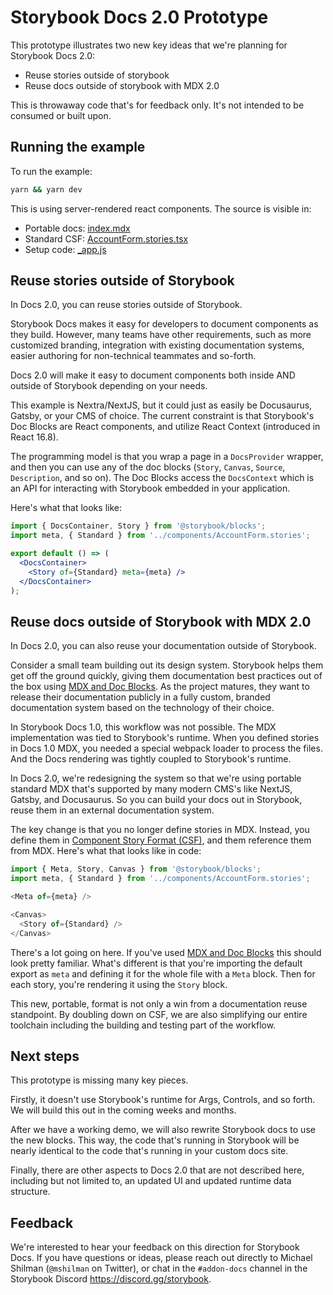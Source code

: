 # Storybook Docs 2.0 Prototype

This prototype illustrates two new key ideas that we're planning for Storybook Docs 2.0:

- Reuse stories outside of storybook
- Reuse docs outside of storybook with MDX 2.0

This is throwaway code that's for feedback only. It's not intended to be consumed or built upon.

## Running the example

To run the example:

```sh
yarn && yarn dev
```

This is using server-rendered react components. The source is visible in:

- Portable docs: [index.mdx](./pages/index.mdx)
- Standard CSF: [AccountForm.stories.tsx](./components/AccountForm.stories.tsx)
- Setup code: [\_app.js](./pages/_app.js)

## Reuse stories outside of Storybook

In Docs 2.0, you can reuse stories outside of Storybook.

Storybook Docs makes it easy for developers to document components as they build. However, many teams have other requirements, such as more customized branding, integration with existing documentation systems, easier authoring for non-technical teammates and so-forth.

Docs 2.0 will make it easy to document components both inside AND outside of Storybook depending on your needs.

This example is Nextra/NextJS, but it could just as easily be Docusaurus, Gatsby, or your CMS of choice. The current constraint is that Storybook's Doc Blocks are React components, and utilize React Context (introduced in React 16.8).

The programming model is that you wrap a page in a `DocsProvider` wrapper, and then you can use any of the doc blocks (`Story`, `Canvas`, `Source`, `Description`, and so on). The Doc Blocks access the `DocsContext` which is an API for interacting with Storybook embedded in your application.

Here's what that looks like:

```jsx
import { DocsContainer, Story } from '@storybook/blocks';
import meta, { Standard } from '../components/AccountForm.stories';

export default () => (
  <DocsContainer>
    <Story of={Standard} meta={meta} />
  </DocsContainer>
);
```

## Reuse docs outside of Storybook with MDX 2.0

In Docs 2.0, you can also reuse your documentation outside of Storybook.

Consider a small team building out its design system. Storybook helps them get off the ground quickly, giving them documentation best practices out of the box using [MDX and Doc Blocks](https://storybook.js.org/docs/react/api/mdx). As the project matures, they want to release their documentation publicly in a fully custom, branded documentation system based on the technology of their choice.

In Storybook Docs 1.0, this workflow was not possible. The MDX implementation was tied to Storybook's runtime. When you defined stories in Docs 1.0 MDX, you needed a special webpack loader to process the files. And the Docs rendering was tightly coupled to Storybook's runtime.

In Docs 2.0, we're redesigning the system so that we're using portable standard MDX that's supported by many modern CMS's like NextJS, Gatsby, and Docusaurus. So you can build your docs out in Storybook, reuse them in an external documentation system.

The key change is that you no longer define stories in MDX. Instead, you define them in [Component Story Format (CSF)](https://storybook.js.org/docs/react/api/csf), and them reference them from MDX. Here's what that looks like in code:

```js
import { Meta, Story, Canvas } from '@storybook/blocks';
import meta, { Standard } from '../components/AccountForm.stories';

<Meta of={meta} />

<Canvas>
  <Story of={Standard} />
</Canvas>
```

There's a lot going on here. If you've used [MDX and Doc Blocks](https://storybook.js.org/docs/react/api/mdx) this should look pretty familiar. What's different is that you're importing the default export as `meta` and defining it for the whole file with a `Meta` block. Then for each story, you're rendering it using the `Story` block.

This new, portable, format is not only a win from a documentation reuse standpoint. By doubling down on CSF, we are also simplifying our entire toolchain including the building and testing part of the workflow.

## Next steps

This prototype is missing many key pieces.

Firstly, it doesn't use Storybook's runtime for Args, Controls, and so forth. We will build this out in the coming weeks and months.

After we have a working demo, we will also rewrite Storybook docs to use the new blocks. This way, the code that's running in Storybook will be nearly identical to the code that's running in your custom docs site.

Finally, there are other aspects to Docs 2.0 that are not described here, including but not limited to, an updated UI and updated runtime data structure.

## Feedback

We're interested to hear your feedback on this direction for Storybook Docs. If you have questions or ideas, please reach out directly to Michael Shilman (`@mshilman` on Twitter), or chat in the `#addon-docs` channel in the Storybook Discord https://discord.gg/storybook.
